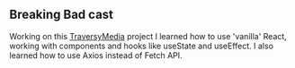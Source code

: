 ## Breaking Bad cast
Working on this [TraversyMedia](https://www.youtube.com/watch?v=YaioUnMw0mo&t=174s) project I learned how to use 'vanilla' React, working with components and hooks like useState and useEffect. I also learned how to use Axios instead of Fetch API.
